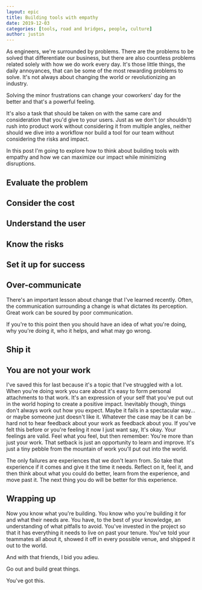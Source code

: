```yaml
---
layout: epic
title: Building tools with empathy
date: 2019-12-03
categories: [tools, road and bridges, people, culture]
author: justin
---
```


As engineers, we're surrounded by problems. There are the problems to be solved that differentiate our business,
but there are also countless problems related solely with how we do work every day. It's those little things, the
daily annoyances, that can be some of the most rewarding problems to solve. It's not always about changing the
world or revolutionizing an industry.

Solving the minor frustrations can change your coworkers' day for the better and that's a powerful feeling.

It's also a task that should be taken on with the same care and consideration that you'd give to your users. Just
as we don't (or shouldn't) rush into product work without considering it from multiple angles, neither should we
dive into a workflow nor build a tool for our team without considering the risks and impact.

In this post I'm going to explore how to think about building tools with empathy and how we can maximize our impact
while minimizing disruptions.

<!-- more -->

## Evaluate the problem

## Consider the cost

## Understand the user

## Know the risks

## Set it up for success

## Over-communicate

There's an important lesson about change that I've learned recently. Often, the communication surrounding a change
is what dictates its perception. Great work can be soured by poor communication.

If you're to this point then you should have an idea of what you're doing, why you're doing it, who it helps, and
what may go wrong.

## Ship it

## You are not your work

I've saved this for last because it's a topic that I've struggled with a lot. When you're doing work you care about
it's easy to form personal attachments to that work. It's an expression of your self that you've put out in the
world hoping to create a positive impact. Inevitably though, things don't always work out how you expect. Maybe it
fails in a spectacular way... or maybe someone just doesn't like it. Whatever the case may be it can be hard not to
hear feedback about your work as feedback about you. If you've felt this before or you're feeling it now I just
want say, It's okay. Your feelings are valid. Feel what you feel, but then remember: You're more than just your
work. That setback is just an opportunity to learn and improve. It's just a tiny pebble from the mountain of work
you'll put out into the world.

The only failures are experiences that we don't learn from. So take that experience if it comes and give it the
time it needs. Reflect on it, feel it, and then think about what you could do better, learn from the experience,
and move past it. The next thing you do will be better for this experience.

## Wrapping up

Now you know what you're building. You know who you're building it for and what their needs are. You have, to the
best of your knowledge, an understanding of what pitfalls to avoid. You've invested in the project so that it has
everything it needs to live on past your tenure. You've told your teammates all about it, showed it off in every
possible venue, and shipped it out to the world.

And with that friends, I bid you adieu.

Go out and build great things.

You've got this.
